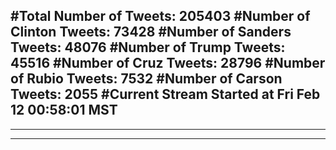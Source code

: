 #Total Number of Tweets: 205403 
#Number of Clinton Tweets: 73428
#Number of Sanders Tweets: 48076
#Number of Trump Tweets: 45516
#Number of Cruz Tweets: 28796
#Number of Rubio Tweets: 7532
#Number of Carson Tweets: 2055
#Current Stream Started at Fri Feb 12 00:58:01 MST
---
---
---
